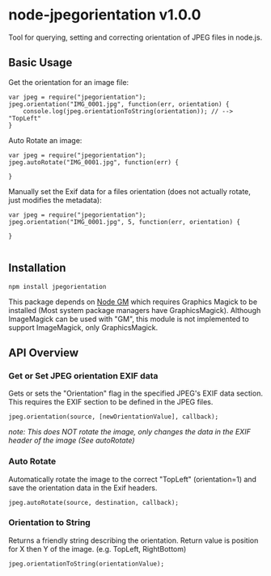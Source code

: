# node-jpegorientation v1.0.0
Tool for querying, setting and correcting orientation of JPEG files in node.js.

## Basic Usage

Get the orientation for an image file:

```
var jpeg = require("jpegorientation");
jpeg.orientation("IMG_0001.jpg", function(err, orientation) {
	console.log(jpeg.orientationToString(orientation)); // --> "TopLeft"
}

```

Auto Rotate an image:

```
var jpeg = require("jpegorientation");
jpeg.autoRotate("IMG_0001.jpg", function(err) {
	
}

```


Manually set the Exif data for a files orientation (does not actually rotate, just modifies the metadata):

```
var jpeg = require("jpegorientation");
jpeg.orientation("IMG_0001.jpg", 5, function(err, orientation) {
	
}


```




## Installation

    npm install jpegorientation

This package depends on [Node GM](https://github.com/aheckmann/gm) which requires Graphics Magick to be installed (Most system package managers have GraphicsMagick).  Although ImageMagick can be used with "GM", this module is not implemented to support ImageMagick, only GraphicsMagick.
    
## API Overview

### Get or Set JPEG orientation EXIF data

Gets or sets the "Orientation" flag in the specified JPEG's EXIF data section.  This requires the EXIF section to be defined in the JPEG files.

```
jpeg.orientation(source, [newOrientationValue], callback);
```

*note: This does NOT rotate the image, only changes the data in the EXIF header of the image (See autoRotate)*


### Auto Rotate

Automatically rotate the image to the correct "TopLeft" (orientation=1) and save the orientation data in the Exif headers.

```
jpeg.autoRotate(source, destination, callback);
```

### Orientation to String

Returns a friendly string describing the orientation.  Return value is position for X then Y of the image.  (e.g. TopLeft, RightBottom)

```
jpeg.orientationToString(orientationValue);
```


